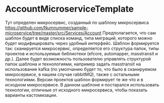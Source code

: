 # AccountMicroserviceTemplate
Тут определен микросервис, созданный по шаблону микросервиса https://github.com/Numnummer/sample-microservice/tree/master/src/Services/Account
Предполагается, что сам шаблон будет в виде списка команд, типа миграций, которого можно будет
модифицировать через удобный интерфейс. Шаблон формируется так: сканируется микросервис,
определяется его структура папок, типы проектов и используемые библиотеки (efcore, automapper,
masstransit и др.). Далее будет возможность пользователю управлять структурой папок шаблона и
технологиями, например задать masstransit на использование kafka (по умолчанию будет то, что было
в сканируемом микросервисе, в нашем случае rabbitMQ), также с остальными технологиями. Версии
проектов шаблон формирует те же что и в исходном микросервисе.
В данном шаблоне я постарался использовать технологии, отличные от исходного микросервиса,
чтобы показать варианты кастомизации.
